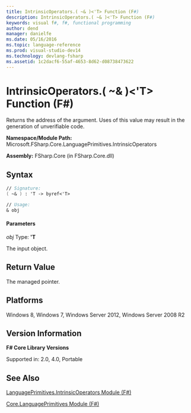 ```yaml
---
title: IntrinsicOperators.( ~& )<'T> Function (F#)
description: IntrinsicOperators.( ~& )<'T> Function (F#)
keywords: visual f#, f#, functional programming
author: dend
manager: danielfe
ms.date: 05/16/2016
ms.topic: language-reference
ms.prod: visual-studio-dev14
ms.technology: devlang-fsharp
ms.assetid: 1c2dacf6-55af-4653-8d62-d08738473622 
---
```


# IntrinsicOperators.( ~& )<'T> Function (F#)

Returns the address of the argument. Uses of this value may result in the generation of unverifiable code.

**Namespace/Module Path:** Microsoft.FSharp.Core.LanguagePrimitives.IntrinsicOperators

**Assembly:** FSharp.Core (in FSharp.Core.dll)


## Syntax

```fsharp
// Signature:
( ~& ) : 'T -> byref<'T>

// Usage:
& obj
```

#### Parameters
*obj*
Type: **'T**


The input object.

## Return Value

The managed pointer.

## Platforms
Windows 8, Windows 7, Windows Server 2012, Windows Server 2008 R2


## Version Information
**F# Core Library Versions**

Supported in: 2.0, 4.0, Portable

## See Also
[LanguagePrimitives.IntrinsicOperators Module &#40;F&#35;&#41;](LanguagePrimitives.IntrinsicOperators-Module-%5BFSharp%5D.md)

[Core.LanguagePrimitives Module &#40;F&#35;&#41;](Core.LanguagePrimitives-Module-%5BFSharp%5D.md)
